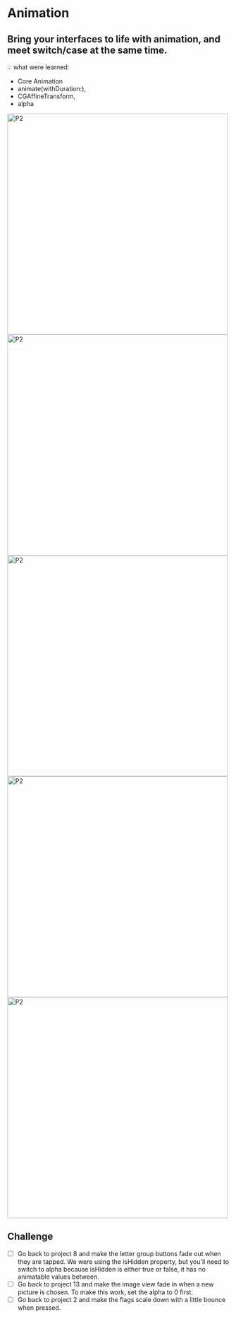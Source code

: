 # Animation

## Bring your interfaces to life with animation, and meet switch/case at the same time.

💡 what were learned:
- Core Animation
- animate(withDuration:), 
- CGAffineTransform, 
- alpha

<img width="500" alt="P2" src="https://sun9-32.userapi.com/impg/zjePiFLypI43ucd3lENQuKG9IAgM1i62x1u0Gw/VSXcvIUtWtI.jpg?size=2224x1668&quality=95&sign=c57fc0b94670e767808c3686411eb453&type=album"> <img width="500" alt="P2" src="https://sun9-13.userapi.com/impg/myUPkZQAWALPQE3SMxM_K_mewlPNzFhaGZfx8Q/mKYo3JDzQQ4.jpg?size=2224x1668&quality=95&sign=ba7a673c1a4f69b973b0a5d61ebff310&type=album"> <img width="500" alt="P2" src="https://sun9-59.userapi.com/impg/5GlfchgQyxBxRQarlVQtswAseZ3XG_6Ejlp98A/tSbdbteAkAY.jpg?size=2224x1668&quality=95&sign=e7c63f651fd315c94c3a7fc908ee9ddd&type=album"> <img width="500" alt="P2" src="https://sun9-64.userapi.com/impg/He6ow59FdnAHhT3gLM8h4R4FamoQ7i7yCb6y1A/c-keykYDk4A.jpg?size=2224x1668&quality=95&sign=48688a5f62aa70b2c12716519f4071c1&type=album"> <img width="500" alt="P2" src="https://sun9-43.userapi.com/impg/I1U-yUVSsAx0GtrWiIDEEsZDlrmPSCZA2P1gfQ/lIl9wNqvHGw.jpg?size=2224x1668&quality=95&sign=791414c2ccda4824ad523172a3c9eb3f&type=album"> 

## Challenge

- [ ] Go back to project 8 and make the letter group buttons fade out when they are tapped. We were using the isHidden property, but you'll need to switch to alpha because isHidden is either true or false, it has no animatable values between.
- [ ] Go back to project 13 and make the image view fade in when a new picture is chosen. To make this work, set the alpha to 0 first.
- [ ] Go back to project 2 and make the flags scale down with a little bounce when pressed.
